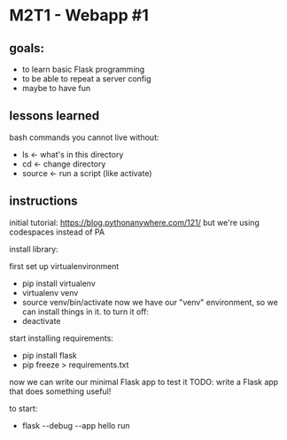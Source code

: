 # M2T1 - Webapp #1

## goals:
- to learn basic Flask programming
- to be able to repeat a server config
- maybe to have fun

## lessons learned
bash commands you cannot live without:
- ls <- what's in this directory
- cd <- change directory
- source <- run a script (like activate)

## instructions
initial tutorial: https://blog.pythonanywhere.com/121/
but we're using codespaces instead of PA

install library:

first set up virtualenvironment
- pip install virtualenv
- virtualenv venv
- source venv/bin/activate
now we have our "venv" environment, so we can install things in it.
to turn it off:
- deactivate

start installing requirements:
- pip install flask
- pip freeze > requirements.txt

now we can write our minimal Flask app to test it
TODO: write a Flask app that does something useful!

to start:
- flask --debug --app hello run
